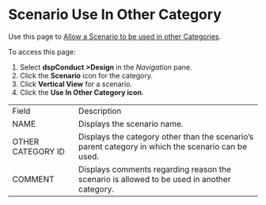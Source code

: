 # Scenario Use In Other Category

<div class="use">

Use this page to <span>[Allow a Scenario to be used in other
Categories](../Use_Cases/Allow_a_Scenario_to_be_used_in_Other_Categories.htm).</span>

</div>

To access this page:

1.  Select <span style="font-weight: bold;">dspConduct
    \></span>**Design** in the *Navigation* pane.
2.  Click the **Scenario** icon for the category.
3.  Click <span style="font-weight: bold;">Vertical View</span> for a
    scenario.
4.  Click the **Use In Other Category
icon**.

|                   |                                                                                                    |
| ----------------- | -------------------------------------------------------------------------------------------------- |
| Field             | Description                                                                                        |
| NAME              | Displays the scenario name.                                                                        |
| OTHER CATEGORY ID | Displays the category other than the scenario’s parent category in which the scenario can be used. |
| COMMENT           | Displays comments regarding reason the scenario is allowed to be used in another category.         |
